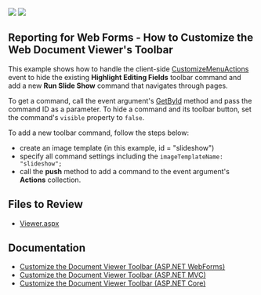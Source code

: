 <!-- default badges list -->
[![](https://img.shields.io/badge/Open_in_DevExpress_Support_Center-FF7200?style=flat-square&logo=DevExpress&logoColor=white)](https://supportcenter.devexpress.com/ticket/details/T830473)
[![](https://img.shields.io/badge/📖_How_to_use_DevExpress_Examples-e9f6fc?style=flat-square)](https://docs.devexpress.com/GeneralInformation/403183)
<!-- default badges end -->


## Reporting for Web Forms - How to Customize the Web Document Viewer's Toolbar

This example shows how to handle the client-side [CustomizeMenuActions](https://docs.devexpress.com/XtraReports/DevExpress.XtraReports.Web.Scripts.ASPxClientWebDocumentViewer.CustomizeMenuActions) event to hide the existing **Highlight Editing Fields** toolbar command and add a new **Run Slide Show** command that navigates through pages. 

To get a command, call the event argument's [GetById](https://docs.devexpress.com/XtraReports/DevExpress.XtraReports.Web.Scripts.ASPxClientCustomizeMenuActionsEventArgs.GetById(System.String)) method  and pass the command ID as a parameter. To hide a command and its toolbar button, set the command's `visible` property to `false`.

To add a new toolbar command, follow the steps below:
- create an image template (in this example, id = "slideshow")
- specify all command settings including the
 ```imageTemplateName: "slideshow";```
- call the **push** method to add a command to the event argument's **Actions** collection. 

## Files to Review

* [Viewer.aspx](./CS/DXWebApplication1/Viewer.aspx)

## Documentation

* [Customize the Document Viewer Toolbar (ASP.NET WebForms)](https://docs.devexpress.com/XtraReports/117150/create-end-user-reporting-applications/web-reporting/asp-net-webforms-reporting/document-viewer/html5-document-viewer/api-and-customization/customize-the-document-viewer-toolbar)
* [Customize the Document Viewer Toolbar (ASP.NET MVC)](https://docs.devexpress.com/XtraReports/10043/create-end-user-reporting-applications/web-reporting/asp-net-mvc-reporting/document-viewer/html5-document-viewer/api-and-customization/customize-the-document-viewer-toolbar)
* [Customize the Document Viewer Toolbar (ASP.NET Core)](https://docs.devexpress.com/XtraReports/400270/create-end-user-reporting-applications/web-reporting/asp-net-core-reporting/document-viewer/api-and-customization/customize-the-document-viewer-toolbar)
